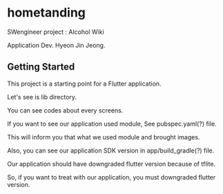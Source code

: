 # hometanding

SWengineer project : Alcohol Wiki

Application Dev. Hyeon Jin Jeong.

## Getting Started

This project is a starting point for a Flutter application.

Let's see is lib directory.

You can see codes about every screens.

If you want to see our application used module, See pubspec.yaml(?) file. 

This will inform you that what we used module and brought images.

Also, you can see our application SDK version in app/build_gradle(?) file.

Our application should have downgraded flutter version because of tflite.

So, if you want to treat with our application, you must downgraded flutter version. 

